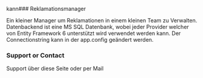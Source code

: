  kann### Reklamationsmanager

Ein kleiner Manager um Reklamationen in einem kleinen Team zu Verwalten. 
Datenbackend ist eine MS SQL Datenbank, wobei jeder Provider welcher von Entity Framework 6 unterstützt wird verwendet werden kann.
Der Connectionstring kann in der app.config geändert werden.


### Support or Contact

Support über diese Seite oder per Mail

